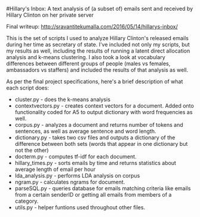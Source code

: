 #Hillary's Inbox: A text analysis of (a subset of) emails sent and received by Hillary Clinton on her private server

Final writeup: http://sravantitekumalla.com/2016/05/14/hillarys-inbox/

This is the set of scripts I used to analyze Hillary Clinton's released emails
during her time as secretary of state. I've included not only my scripts, but
my results as well, including the results of running a latent direct allocation
analysis and k-means clustering. I also took a look at vocabulary differences
between different groups of people (males vs females, ambassadors vs staffers)
and included the results of that analysis as well.

As per the final project specifications, here's a brief description of what
each script does:

* cluster.py - does the k-means analysis
* contextvectors.py - creates context vectors for a document. Added onto
functionality coded for A5 to output dictionary with word frequencies as well.
* corpus.py - analyzes a document and returns number of tokens and sentences, as well as average sentence and word length.
* dictionary.py - takes two csv files and outputs a dictionary of the
 difference between both sets (words that appear in one dictionary but not the
other)
* docterm.py - computes tf-idf for each document.
* hillary_times.py - sorts emails by time and returns statistics about average
 length of email per hour
* lda_analysis.py - performs LDA analysis on corpus
* ngram.py - calculates ngrams for document.
* parseSQL.py - queries database for emails matching criteria like emails from
 a certain senderID or getting all emails from members of a category.
* utils.py - helper funtions used throughout other files.

